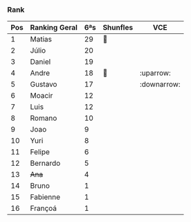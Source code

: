 ### Rank

| Pos | Ranking Geral | 6ªs | Shunfles                              | VCE         |
|-----|---------------|-----|---------------------------------------|-------------|
| 1   | Matias        | 29  |:basketball:                           |             |
| 2   | Júlio         | 20  |                                       |             |
| 3   | Daniel        | 19  |                                       |             |
| 4   | Andre         | 18  |:basketball:                           |   :uparrow: |
| 5   | Gustavo       | 17  |                                       | :downarrow: |
| 6   | Moacir        | 12  |                                       |             |
| 7   | Luis          | 12  |                                       |             |
| 8   | Romano        | 10  |                                       |             |
| 9   | Joao          | 9   |                                       |             |
| 10  | Yuri          | 8   |                                       |             |
| 11  | Felipe        | 6   |                                       |             |
| 12  | Bernardo      | 5   |                                       |             |
| 13  | ~~Ana~~       | 4   |                                       |             |
| 14  | Bruno         | 1   |                                       |             |
| 15  | Fabienne      | 1   |                                       |             |
| 16  | Françoá       | 1   |                                       |             | 